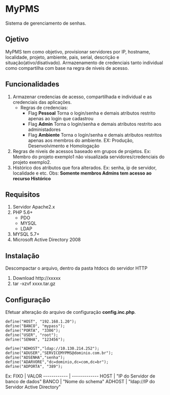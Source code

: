 MyPMS
============

Sistema de gerenciamento de senhas.

Ojetivo
-------

MyPMS tem como objetivo, provisionar servidores por IP, hostname, localidade, projeto, ambiente, pais, serial, descrição e situação(ativo/disativado). Armazenamento de credenciais tanto individual como compartilha com base na regra de niveis de acesso.

Funcionalidades
---------------

1. Armazenar credencias de acesso, compartilhada e individual e as credenciais das aplicações.
	- Regras de credencias:
		- Flag **Pessoal** Torna o login/senha e demais atributos restrito apenas ao login que cadastrou
		- Flag **Admin** Torna o login/senha e demais atributos restrito aos administadores
		- Flag **Ambiente** Torna o login/senha e demais atributos restritos apenas aos membros do ambiente. EX: Produção, Desenvolvimento e Homologação 
2. Regras de niveis de acessos baseado em grupos de projetos. Ex: Membro do projeto exemplo1 não visualizada servidores/credenciais do projeto exemplo2. 
3. Histórico dos atributos que fora alterados. Ex: senha, ip de servidor, localidade e etc. Obs: **Somente membros Admins tem acesso ao recurso Histórico**


Requisitos
----------

1. Servidor Apache2.x
2. PHP 5.6+
	- PDO
	- MYSQL
	- LDAP
3. MYSQL 5.7+
4. Microsoft Active Directory 2008

Instalação
----------

Descompactar o arquivo, dentro da pasta htdocs do servidor HTTP

1. Download http://xxxxx
2. tar -xzvf xxxx.tar.gz

Configuração
------------

Efetuar alteração do arquivo de configuração **config.inc.php**.

```
define("HOST", "192.168.1.20");
define("BANCO", "mypass");
define("PORTA", "3306");
define("USER", "root");
define("SENHA", "123456");

define("ADHOST","ldap://10.130.214.252");
define("ADUSER","SERVICEMYPMS@dominio.com.br");
define("ADSENHA","senha");
define("ADARVORE","dc=dominio,dc=com,dc=br");
define("ADPORTA", "389");
```
Ex:
FIXO | VALOR
------------ | -------------
HOST | "IP do Servidor de banco de dados"
BANCO | "Nome do schema"
ADHOST | "ldap://IP do Servidor Active Directory"